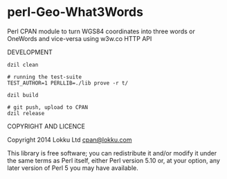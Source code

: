 perl-Geo-What3Words
=======================

Perl CPAN module to turn WGS84 coordinates into three words or OneWords and vice-versa using w3w.co HTTP API



DEVELOPMENT

	dzil clean

	# running the test-suite
	TEST_AUTHOR=1 PERLLIB=./lib prove -r t/

	dzil build

	# git push, upload to CPAN
	dzil release


COPYRIGHT AND LICENCE

Copyright 2014 Lokku Ltd <cpan@lokku.com>


This library is free software; you can redistribute it and/or modify
it under the same terms as Perl itself, either Perl version 5.10 or,
at your option, any later version of Perl 5 you may have available.
